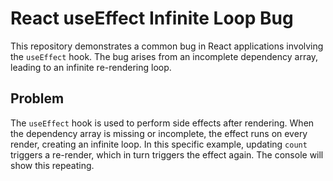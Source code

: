 # React useEffect Infinite Loop Bug

This repository demonstrates a common bug in React applications involving the `useEffect` hook.  The bug arises from an incomplete dependency array, leading to an infinite re-rendering loop.

## Problem
The `useEffect` hook is used to perform side effects after rendering. When the dependency array is missing or incomplete, the effect runs on every render, creating an infinite loop.  In this specific example, updating `count` triggers a re-render, which in turn triggers the effect again. The console will show this repeating.